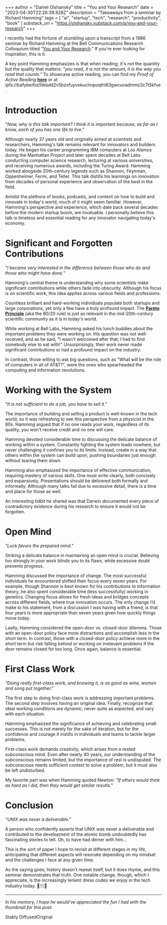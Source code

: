 +++
author = "Daniel Olshansky"
title = "You and Your Research"
date = "2023-04-30T22:26:39.928Z"
description = "Takeaways from a seminar by Richard Hamming"
tags = [
    "ai", "startup", "tech", "research", "productivity", "book"
]
substack_url = "https://olshansky.substack.com/p/you-and-your-research"
+++

I recently had the fortune of stumbling upon a transcript from a 1986 seminar by Richard Hamming at the Bell Communications Research Colloquium titled “[You and Your Research](https://www.cs.virginia.edu/~robins/YouAndYourResearch.html).” If you’re ever looking for inspiration, this is it.

A key point Hamming emphasizes is that when reading, it's not the quantity but the quality that matters: _"you read, it is not the amount, it is the way you read that counts."_ To showcase active reading, you can find my _Proof of Active Reading_ **[here](https://s3.us-west-2.amazonaws.com/s3.olshansky.info/YouandYourResearchReview.pdf)** or at ipfs://bafybeifoz5tkbdd2v5bzxfuyvokuchnpoqthl63gwcuoadmmz3c7t5kfve.

# Introduction

"_Now, why is this talk important? I think it is important because, as far as I know, each of you has one life to live."_

Although nearly 37 years old and originally aimed at scientists and researchers, Hamming's talk remains relevant for innovators and builders today. He began his career programming IBM computers at Los Alamos during the Manhattan Project and later spent decades at Bell Labs conducting computer science research, lecturing at various universities, and receiving numerous awards, including the Turing Award. Hamming worked alongside 20th-century legends such as Shannon, Feynman, Oppenheimer, Fermi, and Teller. This talk distills his learnings on innovation from decades of personal experience and observation of the best in the field.

Amidst the plethora of books, podcasts, and content on how to build and innovate in today's world, much of it might seem familiar. However, Hamming's perspective and experience, which date back several decades before the modern startup boom, are invaluable. I personally believe this talk is timeless and essential reading for any innovator navigating today's economy.

# Significant and Forgotten Contributions

_"I became very interested in the difference between those who do and those who might have done."_

Hamming's central theme is understanding why some scientists make significant contributions while others fade into obscurity. Although his focus is on scientific work, this idea applies across various fields and professions.

Countless brilliant and hard-working individuals populate both startups and large corporations, yet only a few have a truly profound impact. The **[Pareto Principle](https://en.wikipedia.org/wiki/Pareto_principle)** (aka the 80/20 rule) is just as relevant in the mid-20th-century scientific community as it is in today's world.

While working at Bell Labs, Hamming asked his lunch buddies about the important problems they were working on. His question was not well-received, and as he said, "I wasn't welcomed after that; I had to find somebody else to eat with!" Unsurprisingly, their work never made significant contributions or had a profound impact on the industry.

In contrast, those willing to ask big questions, such as "What will be the role of computers in all of AT&T?", were the ones who spearheaded the computing and information revolutions.

# Working with the System

_"It is not sufficient to do a job, you have to sell it."_

The importance of building and selling a product is well-known in the tech world, so it was refreshing to see this perspective from a physicist in the 80s. Hamming argued that if no one reads your work, regardless of its quality, you won't receive credit and no one will care.

Hamming devoted considerable time to discussing the delicate balance of working within a system. Constantly fighting the system leads nowhere, but never challenging it confines you to its limits. Instead, create in a way that others within the system can build upon, pushing boundaries just enough without tearing them down.

Hamming also emphasized the importance of effective communication, requiring mastery of various skills. One must write clearly, both concisely and expansively. Presentations should be delivered both formally and informally. Although many talks fail due to excessive detail, there is a time and place for those as well.

An interesting tidbit he shared was that Darwin documented every piece of contradictory evidence during his research to ensure it would not be forgotten.

# Open Mind

_"Luck favors the prepared mind."_

Striking a delicate balance in maintaining an open mind is crucial. Believing too strongly in your work blinds you to its flaws, while excessive doubt prevents progress.

Hamming discussed the importance of change. The most successful individuals he encountered shifted their focus every seven years. For example, though Shannon is best known for his contributions to information theory, he also spent considerable time (less successfully) working in genetics. Changing focus allows for fresh ideas and bridges concepts across different fields, where true innovation occurs. The only change I’d make to his statement, from a discussion I was having with a friend, is that four years is more appropriate than seven years given how quickly things move today.

Lastly, Hamming considered the open-door vs. closed-door dilemma. Those with an open-door policy face more distractions and accomplish less in the short term. In contrast, those with a closed-door policy achieve more in the short term but risk falling behind or working on irrelevant problems if the door remains closed for too long. Once again, balance is essential.

# First Class Work

_"Doing really first-class work, and knowing it, is as good as wine, women and song put together."_

The first step to doing first-class work is addressing important problems. The second step involves having an original idea. Finally, recognize that ideal working conditions are dynamic, never quite as expected, and vary with each situation.

Hamming emphasized the significance of achieving and celebrating small successes. This is not merely for the sake of iteration, but for the confidence and courage it instills in individuals and teams to tackle larger problems.

First-class work demands creativity, which arises from a rested subconscious mind. Even after nearly 40 years, our understanding of the subconscious remains limited, but the importance of rest is undisputed. The subconscious needs sufficient context to solve a problem, but it must also be left undisturbed.

My favorite part was when Hamming quoted Newton: _"If others would think as hard as I did, then they would get similar results."_

# Conclusion

_“UNIX was never a deliverable.”_

A person who confidently asserts that UNIX was never a deliverable and contributed to the development of the atomic bomb undoubtedly has fascinating stories to tell. Oh, to have had dinner with him...

This is the sort of paper I hope to revisit at different stages in my life, anticipating that different aspects will resonate depending on my mindset and the challenges I face at any given time.

As the saying goes, history doesn't repeat itself, but it does rhyme, and this seminar demonstrates that truth. One notable change, though, which I appreciate, is the increasingly lenient dress codes we enjoy in the tech industry today. 👕🩳✊

---

_In his memory, I hope he would’ve appreciated the fun I had with the thumbnail for this post._

Stably DiffusedOriginal
